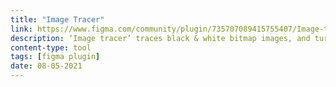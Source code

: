 ```yaml
---
title: "Image Tracer"
link: https://www.figma.com/community/plugin/735707089415755407/Image-tracer
description: ‘Image tracer’ traces black & white bitmap images, and turns them into a vector layer.
content-type: tool
tags: [figma plugin]
date: 08-05-2021
---
```

